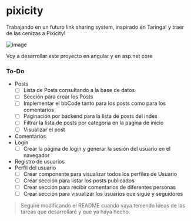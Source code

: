 # pixicity
Trabajando en un futuro link sharing system, inspirado en Taringa! y traer de las cenizas a Pixicity!

![image](https://user-images.githubusercontent.com/1715022/127719720-322c9bbb-4e78-440e-8423-25fbf99dbb24.png)

Voy a desarrollar este proyecto en angular y en asp.net core

### To-Do

  - Posts 
    - [ ] Lista de Posts consultando a la base de datos
    - [ ] Sección para crear los Posts
    - [ ] Implementar el bbCode tanto para los posts como para los comentarios
    - [ ] Paginación por backend para la lista de posts del index
    - [ ] Filtrar la lista de posts por categoria en la pagina de inicio
    - [ ] Visualizar el post

  - Comentarios
  - Login
    - [ ] Crear la página de login y generar la sesión del usuario en el navegador
 
  - Registro de usuarios
  - Perfil del usuario
    - [ ] Crear componente para visualizar todos los perfiles de Usuario
    - [ ] Crear sección para listar los posts publicados
    - [ ] Crear sección para recibir comentarios de diferentes personas
    - [ ] Crear sección para visualizar los usuarios que sigue y seguidores

> Seguiré modificando el README cuando vaya teniendo ideas de las tareas que desarrollaré y que ya haya hecho.
